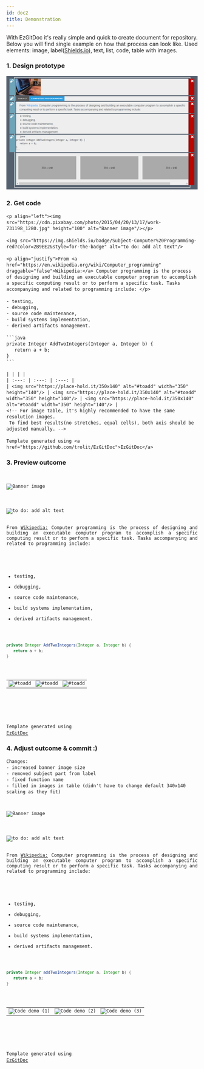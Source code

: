 ```yaml
---
id: doc2
title: Demonstration
---
```


<p align="justify">
With EzGitDoc it's really simple and quick to create document for repository. Below you will find single example on how that process can look like. Used elements: image, label(<a href="https://shields.io/">Shields.io</a>), text, list, code, table with images.
</p>

### 1. Design prototype

![Demonstration(image 1)](../static/img/demonstration/d01.PNG)

### 2. Get code

````git
<p align="left"><img src="https://cdn.pixabay.com/photo/2015/04/20/13/17/work-731198_1280.jpg" height="100" alt="Banner image"/></p>

<img src="https://img.shields.io/badge/Subject-Computer%20Programming-red?color=2B9EE2&style=for-the-badge" alt="to do: add alt text"/>

<p align="justify">From <a href="https://en.wikipedia.org/wiki/Computer_programming" draggable="false">Wikipedia:</a> Computer programming is the process of designing and building an executable computer program to accomplish a specific computing result or to perform a specific task. Tasks accompanying and related to programming include: </p>

- testing, 
- debugging,
- source code maintenance,
- build systems implementation,
- derived artifacts management.

```java
private Integer AddTwoIntegers(Integer a, Integer b) {
   return a + b;
}
```

| | | |
| :---: | :---: | :---: |
| <img src="https://place-hold.it/350x140" alt="#toadd" width="350" height="140"/> | <img src="https://place-hold.it/350x140" alt="#toadd" width="350" height="140"/> | <img src="https://place-hold.it/350x140" alt="#toadd" width="350" height="140"/> |
<!-- For image table, it's highly recommended to have the same resolution images. 
 To find best results(no stretches, equal cells), both axis should be adjusted manually. -->

Template generated using <a href="https://github.com/trolit/EzGitDoc">EzGitDoc</a>

````

### 3. Preview outcome

<code>
<p align="left"><img src="https://cdn.pixabay.com/photo/2015/04/20/13/17/work-731198_1280.jpg" height="100" alt="Banner image"/></p>

<img src="https://img.shields.io/badge/Subject-Computer%20Programming-red?color=2B9EE2&style=for-the-badge" alt="to do: add alt text"/>

<p align="justify">From <a href="https://en.wikipedia.org/wiki/Computer_programming" draggable="false">Wikipedia:</a> Computer programming is the process of designing and building an executable computer program to accomplish a specific computing result or to perform a specific task. Tasks accompanying and related to programming include: </p>

- testing, 
- debugging,
- source code maintenance,
- build systems implementation,
- derived artifacts management.

```java
private Integer AddTwoIntegers(Integer a, Integer b) {
   return a + b;
}
```

| | | |
| :---: | :---: | :---: |
| <img src="https://place-hold.it/350x140" alt="#toadd" width="350" height="140"/> | <img src="https://place-hold.it/350x140" alt="#toadd" width="350" height="140"/> | <img src="https://place-hold.it/350x140" alt="#toadd" width="350" height="140"/> |
<!-- For image table, it's highly recommended to have the same resolution images. 
 To find best results(no stretches, equal cells), both axis should be adjusted manually. -->

Template generated using <a href="https://github.com/trolit/EzGitDoc">EzGitDoc</a>
</code>

### 4. Adjust outcome & commit :)

```
Changes:
- increased banner image size 
- removed subject part from label
- fixed function name
- filled in images in table (didn't have to change default 340x140 scaling as they fit)
```

<code>
<p align="left"><img src="https://cdn.pixabay.com/photo/2015/04/20/13/17/work-731198_1280.jpg" height="170" alt="Banner image"/></p>

<img src="https://img.shields.io/badge/-Computer%20Programming-red?color=2B9EE2&style=for-the-badge" alt="to do: add alt text"/>

<p align="justify">From <a href="https://en.wikipedia.org/wiki/Computer_programming" draggable="false">Wikipedia:</a> Computer programming is the process of designing and building an executable computer program to accomplish a specific computing result or to perform a specific task. Tasks accompanying and related to programming include: </p>

- testing, 
- debugging,
- source code maintenance,
- build systems implementation,
- derived artifacts management.

```java
private Integer addTwoIntegers(Integer a, Integer b) {
   return a + b;
}
```

| | | |
| :---: | :---: | :---: |
| <img src="https://cdn.pixabay.com/photo/2019/06/17/19/48/source-4280758_1280.jpg" alt="Code demo (1)" width="350" height="140"/> | <img src="https://cdn.pixabay.com/photo/2015/09/17/17/25/code-944499_1280.jpg" alt="Code demo (2)" width="350" height="140"/> | <img src="https://cdn.pixabay.com/photo/2016/11/30/20/58/programming-1873854_1280.png" alt="Code demo (3)" width="350" height="140"/> |
<!-- For image table, it's highly recommended to have the same resolution images. 
 To find best results(no stretches, equal cells), both axis should be adjusted manually. -->

Template generated using <a href="https://github.com/trolit/EzGitDoc">EzGitDoc</a>
</code>